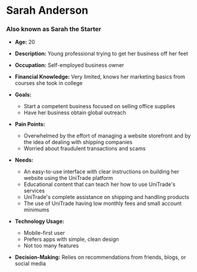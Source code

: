 # Sarah Anderson
### Also known as **Sarah the Starter**
- **Age:** 20
- **Description:** Young professional trying to get her business off her feet
- **Occupation:** Self-employed business owner

- **Financial Knowledge:** Very limited, knows her marketing basics from courses she took in college
- **Goals:**
    - Start a competent business focused on selling office supplies
    - Have her business obtain global outreach
- **Pain Points:**
    - Overwhelmed by the effort of managing a website storefront and by the idea of dealing with shipping companies
    - Worried about fraudulent transactions and scams
- **Needs:**
    - An easy-to-use interface with clear instructions on building her website using the UniTrade platform
    - Educational content that can teach her how to use UniTrade's services
    - UniTrade's complete assistance on shipping and handling products
    - The use of UniTrade having low monthly fees and small account minimums
- **Technology Usage:** 
    - Mobile-first user
    - Prefers apps with simple, clean design
    - Not too many features
- **Decision-Making:** Relies on recommendations from friends, blogs, or social media